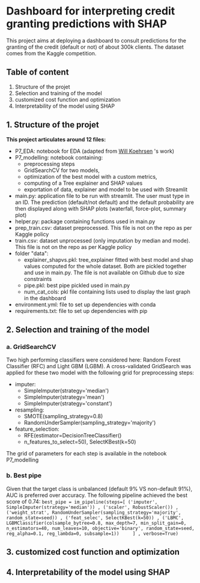# Dashboard for interpreting credit granting predictions with SHAP

This project aims at deploying a dashboard to consult predictions for the granting of the credit (default or not) of about 300k clients.
The dataset comes from the Kaggle competition.
## Table of content

1. Structure of the projet
2. Selection and training of the model
3. customized cost function and optimization
4. Interpretability of the model using SHAP

## 1. Structure of the projet

**This project articulates around 12 files:**

- P7_EDA: notebook for EDA (adapted from [Will Koehrsen](https://www.kaggle.com/willkoehrsen/start-here-a-gentle-introduction) 's work)
- P7_modelling: notebook containing:
  - preprocessing steps 
  - GridSearchCV for two models, 
  - optimization of the best model with a custom metrics, 
  - computing of a Tree explainer and SHAP values
  - exportation of data, explainer and model to be used with Streamlit
- main.py: application file to be run with streamlit. The user must type in an ID. The prediction (default/not default) 
and the default probability are then displayed along with SHAP plots (waterfall, force-plot, summary plot)
- helper.py: package containing functions used in main.py
- prep_train.csv: dataset preprocessed. This file is not on the repo as per Kaggle policy
- train.csv: dataset unprocessed (only imputation by median and mode). This file is not on the repo as per Kaggle policy
- folder "data":
  - explainer_shapvs.pkl: tree_explainer fitted with best model and shap values computed for the whole dataset. Both are 
pickled together and use in main.py. The file is not available on Github due to size constraints
  - pipe.pkl: best pipe pickled used in main.py
  - num_cat_cols: pkl file containing lists used to display the last graph in the dashboard
- environment.yml: file to set up dependencies with conda
- requirements.txt: file to set up dependencies with pip

## 2. Selection and training of the model
### a. GridSearchCV
Two high performing classifiers were considered here: Random Forest Classifier (RFC) and Light GBM (LGBM).
A cross-validated GridSearch was applied for these two model with the following grid for preprocessing steps:  
- imputer: 
  - SimpleImputer(strategy='median')
  - SimpleImputer(strategy='mean')
  - SimpleImputer(strategy='constant')
- resampling: 
  - SMOTE(sampling_strategy=0.8)
  - RandomUnderSampler(sampling_strategy='majority')  
- feature_selection: 
  - RFE(estimator=DecisionTreeClassifier()
  - n_features_to_select=50), SelectKBest(k=50)

The grid of parameters for each step is available in the notebook P7_modelling
### b. Best pipe
Given that the target class is unbalanced (default 9% VS non-default 91%), AUC is preferred over accuracy. The following 
pipeline achieved the best score of 0.74:
``best_pipe = im_pipeline(steps=[
      ('imputer', SimpleImputer(strategy='median'))
    , ('scaler', RobustScaler())
    , ('weight_strat', RandomUnderSampler(sampling_strategy='majority', random_state=seed))
    , ('feat_selec', SelectKBest(k=50))
    , ('LBMC', LGBMClassifier(colsample_bytree=0.8, max_depth=7, min_split_gain=0,
                n_estimators=40, num_leaves=10, objective='binary',
                random_state=seed, reg_alpha=0.1, reg_lambda=0, subsample=1))    
]
    , verbose=True)``


## 3. customized cost function and optimization

## 4. Interpretability of the model using SHAP
